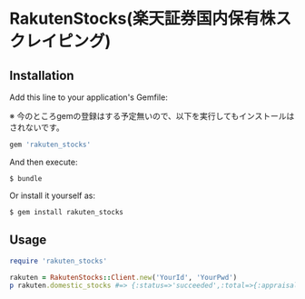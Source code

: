 # RakutenStocks(楽天証券国内保有株スクレイピング)

## Installation

Add this line to your application's Gemfile:

※ 今のところgemの登録はする予定無いので、以下を実行してもインストールはされないです。

```ruby
gem 'rakuten_stocks'
```

And then execute:

    $ bundle

Or install it yourself as:

    $ gem install rakuten_stocks

## Usage

```ruby
require 'rakuten_stocks'

rakuten = RakutenStocks::Client.new('YourId', 'YourPwd')
p rakuten.domestic_stocks #=> {:status=>'succeeded',:total=>{:appraisal_price_data=>..., :profit_loss_data=>...},:sp=>[...],:nisa=>[...]}
```

